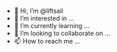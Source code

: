 - 👋 Hi, I’m @liftsail
- 👀 I’m interested in ...
- 🌱 I’m currently learning ...
- 💞️ I’m looking to collaborate on ...
- 📫 How to reach me ...

<!---
liftsail/liftsail is a ✨ special ✨ repository because its `README.md` (this file) appears on your GitHub profile.
You can click the Preview link to take a look at your changes.
--->
